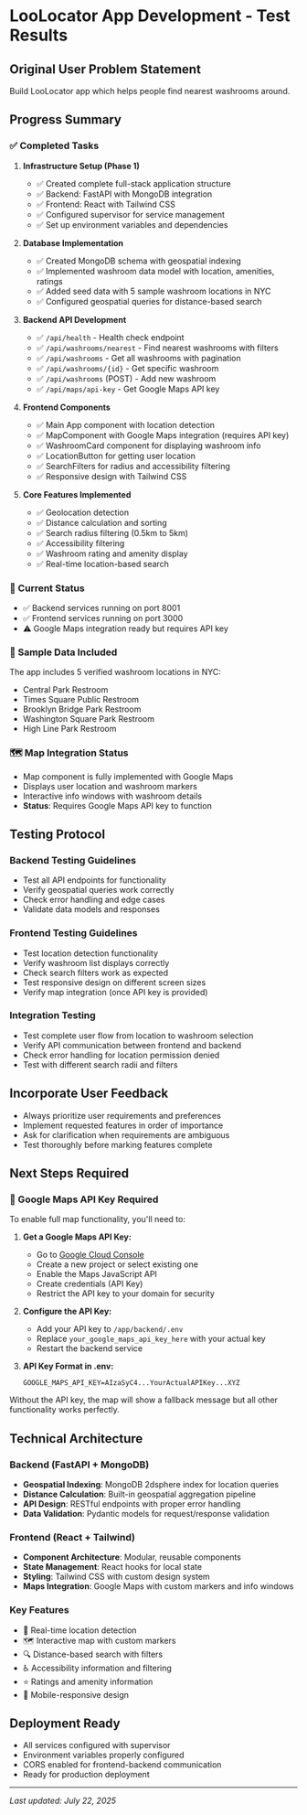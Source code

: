 # LooLocator App Development - Test Results

## Original User Problem Statement
Build LooLocator app which helps people find nearest washrooms around.

## Progress Summary

### ✅ Completed Tasks

1. **Infrastructure Setup (Phase 1)**
   - ✅ Created complete full-stack application structure
   - ✅ Backend: FastAPI with MongoDB integration
   - ✅ Frontend: React with Tailwind CSS
   - ✅ Configured supervisor for service management
   - ✅ Set up environment variables and dependencies

2. **Database Implementation**
   - ✅ Created MongoDB schema with geospatial indexing
   - ✅ Implemented washroom data model with location, amenities, ratings
   - ✅ Added seed data with 5 sample washroom locations in NYC
   - ✅ Configured geospatial queries for distance-based search

3. **Backend API Development**
   - ✅ `/api/health` - Health check endpoint
   - ✅ `/api/washrooms/nearest` - Find nearest washrooms with filters
   - ✅ `/api/washrooms` - Get all washrooms with pagination
   - ✅ `/api/washrooms/{id}` - Get specific washroom
   - ✅ `/api/washrooms` (POST) - Add new washroom
   - ✅ `/api/maps/api-key` - Get Google Maps API key

4. **Frontend Components**
   - ✅ Main App component with location detection
   - ✅ MapComponent with Google Maps integration (requires API key)
   - ✅ WashroomCard component for displaying washroom info
   - ✅ LocationButton for getting user location
   - ✅ SearchFilters for radius and accessibility filtering
   - ✅ Responsive design with Tailwind CSS

5. **Core Features Implemented**
   - ✅ Geolocation detection
   - ✅ Distance calculation and sorting
   - ✅ Search radius filtering (0.5km to 5km)
   - ✅ Accessibility filtering
   - ✅ Washroom rating and amenity display
   - ✅ Real-time location-based search

### 🔧 Current Status
- ✅ Backend services running on port 8001
- ✅ Frontend services running on port 3000
- ⚠️ Google Maps integration ready but requires API key

### 📍 Sample Data Included
The app includes 5 verified washroom locations in NYC:
- Central Park Restroom
- Times Square Public Restroom  
- Brooklyn Bridge Park Restroom
- Washington Square Park Restroom
- High Line Park Restroom

### 🗺️ Map Integration Status
- Map component is fully implemented with Google Maps
- Displays user location and washroom markers
- Interactive info windows with washroom details
- **Status**: Requires Google Maps API key to function

## Testing Protocol

### Backend Testing Guidelines
- Test all API endpoints for functionality
- Verify geospatial queries work correctly
- Check error handling and edge cases
- Validate data models and responses

### Frontend Testing Guidelines  
- Test location detection functionality
- Verify washroom list displays correctly
- Check search filters work as expected
- Test responsive design on different screen sizes
- Verify map integration (once API key is provided)

### Integration Testing
- Test complete user flow from location to washroom selection
- Verify API communication between frontend and backend
- Check error handling for location permission denied
- Test with different search radii and filters

## Incorporate User Feedback
- Always prioritize user requirements and preferences
- Implement requested features in order of importance
- Ask for clarification when requirements are ambiguous
- Test thoroughly before marking features complete

## Next Steps Required

### 🔑 Google Maps API Key Required
To enable full map functionality, you'll need to:

1. **Get a Google Maps API Key:**
   - Go to [Google Cloud Console](https://console.cloud.google.com/)
   - Create a new project or select existing one
   - Enable the Maps JavaScript API
   - Create credentials (API Key)
   - Restrict the API key to your domain for security

2. **Configure the API Key:**
   - Add your API key to `/app/backend/.env`
   - Replace `your_google_maps_api_key_here` with your actual key
   - Restart the backend service

3. **API Key Format in .env:**
   ```
   GOOGLE_MAPS_API_KEY=AIzaSyC4...YourActualAPIKey...XYZ
   ```

Without the API key, the map will show a fallback message but all other functionality works perfectly.

## Technical Architecture

### Backend (FastAPI + MongoDB)
- **Geospatial Indexing**: MongoDB 2dsphere index for location queries
- **Distance Calculation**: Built-in geospatial aggregation pipeline
- **API Design**: RESTful endpoints with proper error handling
- **Data Validation**: Pydantic models for request/response validation

### Frontend (React + Tailwind)
- **Component Architecture**: Modular, reusable components
- **State Management**: React hooks for local state
- **Styling**: Tailwind CSS with custom design system
- **Maps Integration**: Google Maps with custom markers and info windows

### Key Features
- 📍 Real-time location detection
- 🗺️ Interactive map with custom markers  
- 🔍 Distance-based search with filters
- ♿ Accessibility information and filtering
- ⭐ Ratings and amenity information
- 📱 Mobile-responsive design

## Deployment Ready
- All services configured with supervisor
- Environment variables properly configured
- CORS enabled for frontend-backend communication
- Ready for production deployment

---

*Last updated: July 22, 2025*